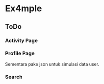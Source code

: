 # Ex4mple

## ToDo

### Activity Page

### Profile Page
Sementara pake json untuk simulasi data user.

### Search
